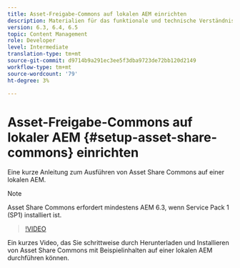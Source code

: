 ```yaml
---
title: Asset-Freigabe-Commons auf lokalen AEM einrichten
description: Materialien für das funktionale und technische Verständnis Assets Gemeinsames Komma
version: 6.3, 6.4, 6.5
topic: Content Management
role: Developer
level: Intermediate
translation-type: tm+mt
source-git-commit: d9714b9a291ec3ee5f3dba9723de72bb120d2149
workflow-type: tm+mt
source-wordcount: '79'
ht-degree: 3%

---
```



# Asset-Freigabe-Commons auf lokaler AEM {#setup-asset-share-commons} einrichten

Eine kurze Anleitung zum Ausführen von Asset Share Commons auf einer lokalen AEM.

>[!NOTE]
>
>Asset Share Commons erfordert mindestens AEM 6.3, wenn Service Pack 1 (SP1) installiert ist.

>[!VIDEO](https://video.tv.adobe.com/v/20499/?quality=9&learn=on)

Ein kurzes Video, das Sie schrittweise durch Herunterladen und Installieren von Asset Share Commons mit Beispielinhalten auf einer lokalen AEM durchführen können.
